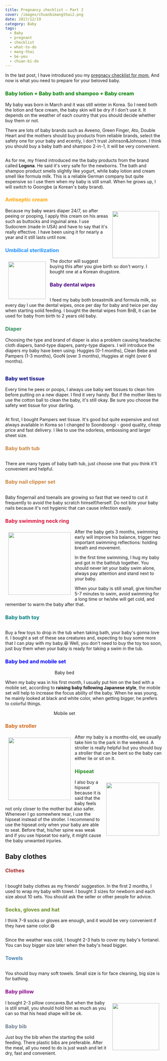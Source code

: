 ```yaml
---
title: Pregnancy checklist – Part 2
cover: /images/chuanbimangthai2.png
date: 2017/12/19
category: Baby
tags:
  - Baby
  - pregnant
  - checklist
  - what-to-do
  - mang-thai
  - be-yeu
  - chuan-bi-do
---
```


In the last post, I have introduced you my <a href="http://aquabubu.com/blog/baby/Pregnancy-checklist-Part-1/" target="_blank">pregnacy checklist for mom</a>, And now is what you need to prepare for your beloved baby.

### <span style="color:green"> Baby lotion + Baby bath and shampoo + Baby cream </span>

My baby was born in March and it was still winter in Korea. So I need both the lotion and face cream, the baby skin will be dry if I don't use it. It depends on the weather of each country that you should decide whether buy them or not. 

There are lots of baby brands such as Aveeno, Green Finger, Ato, Double Heart and the mothers should buy products from reliable brands, select the safety one for your baby and ecently, I don't trust Johnson&Johnson. I think you should buy a baby bath and shampoo 2-in-1, it will be very convenient.

<figure style="width: 300px" class="align-center">
  <img src="./a10.png" alt="">
  <figcaption></figcaption>
</figure>

As for me, my friend introduced me the baby products from the brand called **Logona**. He said it's very safe for the newborns. The bath and shampoo product smells slightly like yogurt, while baby lotion and cream smell like formula milk. This is a reliable German company but quite expensive so I use them when my baby is still small. When he grows up, I will switch to Goongbe (a Korean's baby brand).


### <span style="color:orange"> Antiseptic cream </span>

<img align="right" style="width:150px; padding: 10px" src="./a6.png"> Because my baby wears diaper 24/7, so after peeing or pooping, I apply this cream on his areas such as buttocks and inguinal area. I use Sudocrem (made in USA) and have to say that it's really effective. I have been using it for nearly a year and it still lasts until now.


### <span style="color:dodgerblue"> Umbilical sterilization </span>

<img align="left" style="width:120px; padding: 10px" src="./a5.png"> The doctor will suggest buying this after you give birth so don't worry. I bought one at a Korean drugstore.


### <span style="color:indigo"> Baby dental wipes </span>

<figure style="width: 200px" class="align-center">
  <img src="./a4.png" alt="">
  <figcaption></figcaption>
</figure>

I feed my baby both breastmilk and formula milk, so every day I use the dental wipes, once per day for baby and twice per day when starting solid feeding. I bought the dental wipes from BnB, it can be used for baby from birth to 2 years old baby.


### <span style="color:seagreen"> Diaper </span>

Choosing the type and brand of diaper is also a problem causing headache: cloth diapers, band-type diapers, panty-type diapers. I will introduce the diapers my baby have been using: Huggies (0-1 months), Clean Bebe and Pampers (1-3 months), GooN (over 3 months), Huggies at night (over 6 months).


<figure style="width: 550px" class="align-center">
  <img src="./diaper.png" alt="">
  <figcaption></figcaption>
</figure>

### <span style="color:navy"> Baby wet tissue </span>

Every time he pees or poops, I always use baby wet tissues to clean him before putting on a new diaper. I find it very handy. But if the mother likes to use the cotton ball to clean the baby, it's still okay. Be sure you choose the safety wet tissue for your darling.

<figure style="width: 500px" class="align-center">
  <img src="./wettissue.png" alt="">
  <figcaption></figcaption>
</figure>

At first, I bought Pampers wet tissue. It's good but quite expensive and not always available in Korea so I changed to Soondoongi - good quality, cheap price and fast delivery. I like to use the odorless, embossing and larger sheet size.


### <span style="color:peru"> Baby bath tub </span>

<figure style="width: 200px" class="align-center">
  <img src="./bathtub.png" alt="">
  <figcaption></figcaption>
</figure>

There are many types of baby bath tub, just choose one that you think it'll convenient and helpful.


### <span style="color:peru"> Baby nail clipper set </span>

<figure style="width: 350px" class="align-center">
  <img src="./babynail.png" alt="">
  <figcaption></figcaption>
</figure>

Baby fingernail and toenails are growing so fast that we need to cut it frequently to avoid the baby scratch himself/herself. Do not bite your baby nails because it's not hygienic that can cause infection easily.


### <span style="color:crimson"> Baby swimming neck ring </span>

<img align="left" style="width:200px; padding: 10px" src="./phao.png"> After the baby gets 3 months, swimming early will improve his balance, trigger two important swimming reflections: holding breath and movement. 

In the first time swimming, I hug my baby and got in the bathtub together. You should never let your baby swim alone, always pay attention and stand next to your baby. 

When your baby is still small, give him/her 5-7 minutes to swim, avoid swimming for a long time or he/she will get cold, and remember to warm the baby after that.

### <span style="color:teal"> Baby bath toy </span>

<figure style="width: 300px" class="align-center">
  <img src="./bathtoy.png" alt="">
  <figcaption></figcaption>
</figure>

Buy a few toys to drop in the tub when taking bath, your baby's gonna love it. I bought a set of these sea creatures and, expecting to buy some more that I can play with my baby.:laughing: Well, you don't need to buy the toy too soon, just buy them when your baby is ready for taking a swim in the tub.

### <span style="color:blue"> Baby bed and mobile set </span>

<figure style="width: 300px" class="align-center">
  <img src="./babybed.png" alt="">
  <figcaption style="font: arial" align="center"> Baby bed </figcaption>
</figure>

When my baby was in his first month, I usually put him on the bed with a mobile set, according to **raising baby following Japanese style**, the mobile set will help to increase the focus ability of the baby. When he was young, he mainly looked at black and white color, when getting bigger, he prefers to colorful things. 


<figure style="width: 300px" class="align-center">
  <img src="./mobile.png" alt="">
  <figcaption style="font: arial" align="center"> Mobile set </figcaption>
</figure>

### <span style="color:chocolate"> Baby stroller </span> 

<img align="left" style="width:200px; padding: 10px" src="./babystroller.png"> After my baby is a months-old, we usually take him to the park in the weekend. A stroller is really helpful but you should buy a stroller that can be bent so the baby can either lie or sit on it.


### <span style="color:forestgreen"> Hipseat </span>

<img align="right" style="width:170px; padding: 10px" src="./hipseat.png"> I also buy a hipseat because it is said that the baby feels not only closer to the mother but also safer. Whenever I go somewhere near, I use the hipseat instead of the stroller. I recommend to use the hipseat only when your baby are able to seat. Before that, his/her spine was weak and if you use hipseat too early, it might cause the baby unwanted injuries.


## Baby clothes

### <span style="color:brown"> Clothes </span>

<figure style="width: 550px" class="align-center">
  <img src="./quanaososinh.png" alt="">
  <figcaption></figcaption>
</figure>

I bought baby clothes as my friends' suggestion. In the first 2 months, I used to wrap my baby with towel. I bought 3 sizes for newborn and each size about 10 sets. You should ask the seller or other people for advice. 

### <span style="color:olivedrab"> Socks, gloves and hat </span>

I think 7-9 socks or gloves are enough, and it would be very convenient if they have same color.:smile:

<figure style="width: 300px" class="align-center">
  <img src="./sockforinfant.png" alt="">
  <figcaption></figcaption>
</figure>

Since the weather was cold, I bought 2-3 hats to cover my baby's fontanel. You can buy bigger size later when the baby's head bigger.

### <span style="color:steelblue"> Towels </span>

<figure style="width: 350px" class="align-center">
  <img src="./khan.png" alt="">
  <figcaption></figcaption>
</figure>

You should buy many soft towels. Small size is for face cleaning, big size is for bathing.

### <span style="color:darkmagenta"> Baby pillow </span>

<img align="right" style="width:150px; padding: 10px" src="./goilom.png"> I bought 2-3 pillow concaves.But when the baby is still small, you should hold him as much as you can so that his head shape will be ok.


### <span style="color:slategray"> Baby bib </span>

Just buy the bib when the starting the solid feeding. There plastic bibs are preferable. After the meal, all you need to do is just wash and let it dry, fast and convenient.

<figure style="width: 350px" class="align-center">
  <img src="./yem.png" alt="">
  <figcaption></figcaption>
</figure>